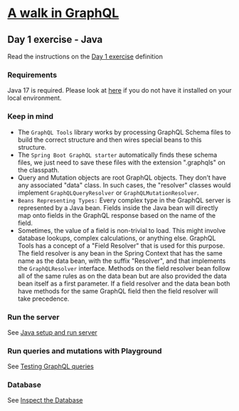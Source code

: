 # [A walk in GraphQL](../../../README.md)

## Day 1 exercise - Java

Read the instructions on the [Day 1 exercise](../day_01.md#exercise) definition

### Requirements

Java 17 is required. Please look at [here](../../../setup/java.md#requirements) if you do not have it installed on your local environment. 

### Keep in mind

* The `GraphQL Tools` library works by processing GraphQL Schema files to build the correct structure and then wires special beans to this structure. 
* The `Spring Boot GraphQL starter` automatically finds these schema files, we just need to save these files with the extension ".graphqls" on the classpath.
* Query and Mutation objects are root GraphQL objects. They don’t have any associated "data" class. In such cases, the "resolver" classes would implement `GraphQLQueryResolver` or `GraphQLMutationResolver`.
* `Beans Representing Types:` Every complex type in the GraphQL server is represented by a Java bean. Fields inside the Java bean will directly map onto fields in the GraphQL response based on the name of the field.
* Sometimes, the value of a field is non-trivial to load. This might involve database lookups, complex calculations, or anything else. GraphQL Tools has a concept of a "Field Resolver" that is used for this purpose. 
The field resolver is any bean in the Spring Context that has the same name as the data bean, with the suffix "Resolver", and that implements the `GraphQLResolver` interface. Methods on the field resolver bean follow all of the same rules as on the data bean but are also provided the data bean itself as a first parameter. If a field resolver and the data bean both have methods for the same GraphQL field then the field resolver will take precedence.

### Run the server

 See [Java setup and run server](../../../setup/java.md#run-application)

### Run queries and mutations with Playground

See [Testing GraphQL queries](../../../setup/java.md#testing-graphql-queries)

### Database

See [Inspect the Database](../../../setup/java.md#inspect-the-database)
